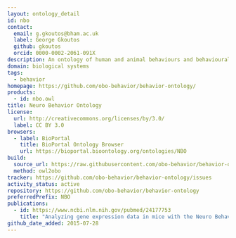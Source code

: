 ```yaml
---
layout: ontology_detail
id: nbo
contact:
  email: g.gkoutos@bham.ac.uk
  label: George Gkoutos
  github: gkoutos
  orcid: 0000-0002-2061-091X
description: An ontology of human and animal behaviours and behavioural phenotypes
domain: biological systems
tags:
  - behavior
homepage: https://github.com/obo-behavior/behavior-ontology/
products:
  - id: nbo.owl
title: Neuro Behavior Ontology
license:
  url: http://creativecommons.org/licenses/by/3.0/
  label: CC BY 3.0
browsers:
  - label: BioPortal
    title: BioPortal Ontology Browser
    url: https://bioportal.bioontology.org/ontologies/NBO
build:
  source_url: https://raw.githubusercontent.com/obo-behavior/behavior-ontology/master/nbo.owl
  method: owl2obo
tracker: https://github.com/obo-behavior/behavior-ontology/issues
activity_status: active
repository: https://github.com/obo-behavior/behavior-ontology
preferredPrefix: NBO
publications:
  - id: https://www.ncbi.nlm.nih.gov/pubmed/24177753
    title: "Analyzing gene expression data in mice with the Neuro Behavior Ontology"
github_date_added: 2015-07-28
---
```


